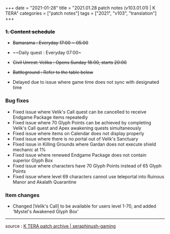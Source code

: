 +++
date = "2021-01-28"
title = "2021.01.28 patch notes (v103.01.01) | K TERA"
categories = ["patch notes"]
tags = ["2021", "v103", "translation"]
+++

### ~~1. Content schedule~~
- ~~Bamarama : Everyday 17:00 ~ 05:00~~
- ~~Daily quest : Everyday 07:00~
- ~~Civil Unrest: Velika : Opens Sunday 18:00, starts 20:00~~
- ~~Battleground : Refer to the table below~~

- Delayed due to issue where game time does not sync with designated time

### Bug fixes
- Fixed issue where Velik's Call quest can be cancelled to receive Endgame Package items repeatedly
- Fixed issue where 70 Glyph Points can be achieved by completing Velik's Call quest and Apex awakening quests simultaneously
- Fixed issue where items on Calendar does not display properly
- Fixed issue where there is no portal out of Velik's Sanctuary
- FIxed issue in Killing Grounds where Gardan does not execute shield mechanic at 1%
- Fixed issue where renewed Endgame Package does not contain superior Glyph Box
- Fixed issue where characters have 70 Glyph Points instead of 65 Glyph Points
- Fixed issue where level 69 characters cannot use teleportal into Ruinous Manor and Akalath Quarantine

### Item changes
- Changed [Velik's Call] to be available for users level 1-70, and added 'Mystel's Awakened Glyph Box'

----

source : [K TERA patch archive | seraphinush-gaming](ko/patch/raw/2021/v103-01-01)
